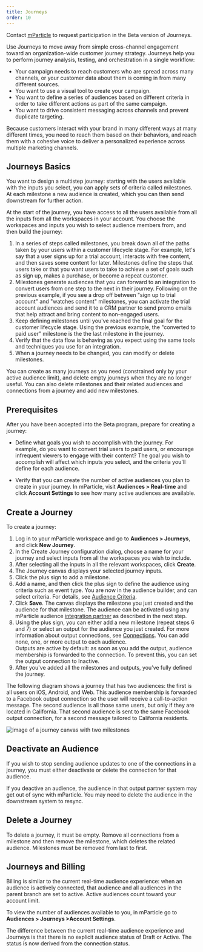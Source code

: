 ```yaml
---
title: Journeys
order: 10
---
```

<aside>Contact <a href="https://www.mparticle.com/contact/journeys">mParticle</a> to request participation in the Beta version of Journeys.</aside>

Use Journeys to move away from simple cross-channel engagement toward an organization-wide customer journey strategy. Journeys help you to perform journey analysis, testing, and orchestration in a single workflow:

* Your campaign needs to reach customers who are spread across many channels, or your customer data about them is coming in from many different sources.
* You want to use a visual tool to create your campaign.
* You want to define a series of audiences based on different criteria in order to take different actions as part of the same campaign.
* You want to drive consistent messaging across channels and prevent duplicate targeting.

Because customers interact with your brand in many different ways at many different times, you need to reach them based on their behaviors, and reach them with a cohesive voice to deliver a personalized experience across multiple marketing channels.

## Journeys Basics

You want to design a multistep journey: starting with the users available with the inputs you select, you can apply sets of criteria called milestones. At each milestone a new audience is created, which you can then send downstream for further action.

At the start of the journey, you have access to all the users available from all the inputs from all the workspaces in your account. You choose the workspaces and inputs you wish to select audience members from, and then build the journey:

1. In a series of steps called milestones, you break down all of the paths taken by your users within a customer lifecycle stage. For example, let's say that a user signs up for a trial account, interacts with free content, and then saves some content for later. Milestones define the steps that users take or that you want users to take to achieve a set of goals such as sign up, makes a purchase, or become a repeat customer.
2. Milestones generate audiences that you can forward to an integration to convert users from one step to the next in their journey. Following on the previous example, if you see a drop off between "sign up to trial account" and "watches content" milestones, you can activate the trial account audiences and send it to a CRM partner to send promo emails that help attract and bring content to non-engaged users.
3. Keep defining milestones until you've reached the final goal for the customer lifecycle stage. Using the previous example, the "converted to paid user" milestone is the the last milestone in the journey.
4. Verify that the data flow is behaving as you expect using the same tools and techniques you use for an integration.
5. When a journey needs to be changed, you can modify or delete milestones. 

You can create as many journeys as you need (constrained only by your active audience limit), and delete empty journeys when they are no longer useful. You can also delete milestones and their related audiences and connections from a journey and add new milestones.

## Prerequisites

After you have been accepted into the Beta program, prepare for creating a journey:

* Define what goals you wish to accomplish with the journey. For example, do you want to convert trial users to paid users, or encourage infrequent viewers to engage with their content? The goal you wish to accomplish will affect which inputs you select, and the criteria you'll define for each audience.

* Verify that you can create the number of active audiences you plan to create in your journey. In mParticle, visit **Audiences > Real-time** and click **Account Settings** to see how many active audiences are available.

## Create a Journey

To create a journey:

1. Log in to your mParticle workspace and go to **Audiences > Journeys**, and click **New Journey**.
2. In the Create Journey configuration dialog, choose a name for your journey and select inputs from all the workspaces you wish to include. 
3. After selecting all the inputs in all the relevant workspaces, click **Create**.
4. The Journey canvas displays your selected journey inputs.
5. Click the plus sign to add a milestone.
6. Add a name, and then click the plus sign to define the audience using criteria such as event type. You are now in the audience builder, and can select criteria. For details, see [Audience Criteria](/guides/platform-guide/audiences/#audience-criteria).
7.  Click **Save**. The canvas displays the milestone you just created and the audience for that milestone. The audience can be activated using any mParticle audience [integration partner](/integrations/) as described in the next step. 
8.  Using the plus sign, you can either add a new milestone (repeat steps 6 and 7) or select an output for the audience you just created. For more information about output connections, see [Connections](/guides/platform-guide/audiences/#connect-an-audience). You can add none, one, or more output to each audience. 
    <aside>Outputs are active by default: as soon as you add the output, audience membership is forwarded to the connection. To prevent this, you can set the output connection to Inactive.</aside>
9.  After you've added all the milestones and outputs, you’ve fully defined the journey.

The following diagram shows a journey that has two audiences: the first is all users on iOS, Android, and Web. This audience membership is forwarded to a Facebook output connection so the user will receive a call-to-action message. The second audience is all those same users, but only if they are located in California. That second audience is sent to the same Facebook output connection, for a second message tailored to California residents. 

![image of a journey canvas with two milestones](/images/journeys/journey-sample1.png)

## Deactivate an Audience

If you wish to stop sending audience updates to one of the connections in a journey, you must either deactivate or delete the connection for that audience.

<aside>If you deactive an audience, the audience in that output partner system may get out of sync with mParticle. You may need to delete the audience in the downstream system to resync.</aside>

## Delete a Journey

To delete a journey, it must be empty. Remove all connections from a milestone and then remove the milestone, which deletes the related audience. Milestones must be removed from last to first.

## Journeys and Billing

Billing is similar to the current real-time audience experience: when an audience is actively connected, that audience and all audiences in the parent branch are set to active. Active audiences count toward your account limit.

To view the number of audiences available to you, in mParticle go to **Audiences > Journeys >Account Settings**.

The difference between the current real-time audience experience and Journeys is that there is no explicit audience status of Draft or Active. The status is now derived from the connection status.
